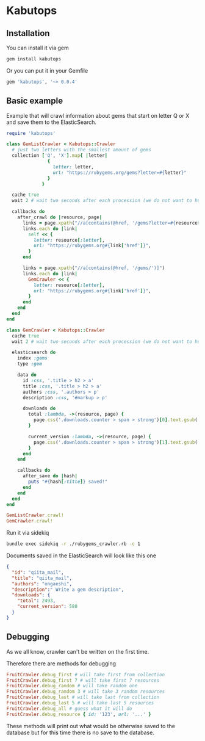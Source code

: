 Kabutops
========

Installation
------------

You can install it via gem

```bash
gem install kabutops
```

Or you can put it in your Gemfile

```ruby
gem 'kabutops', '~> 0.0.4'
```

Basic example
-------------

Example that will crawl information about gems that start on letter Q or
X and save them to the ElasticSearch.

```ruby
require 'kabutops'

class GemListCrawler < Kabutops::Crawler
  # just two letters with the smallest amount of gems
  collection ['Q', 'X'].map{ |letter|
               {
                 letter: letter,
                 url: "https://rubygems.org/gems?letter=#{letter}"
               }
             }

  cache true
  wait 2 # wait two seconds after each procession (we do not want to hurt rubygems)

  callbacks do
    after_crawl do |resource, page|
      links = page.xpath("//a[contains(@href, '/gems?letter=#{resource[:letter]}')]")
      links.each do |link|
        self << {
          letter: resource[:letter],
          url: "https://rubygems.org#{link['href']}",
        }
      end

      links = page.xpath("//a[contains(@href, '/gems/')]")
      links.each do |link|
        GemCrawler << {
          letter: resource[:letter],
          url: "https://rubygems.org#{link['href']}",
        }
      end
    end
  end
end

class GemCrawler < Kabutops::Crawler
  cache true
  wait 2 # wait two seconds after each procession (we do not want to hurt rubygems)

  elasticsearch do
    index :gems
    type :gem

    data do
      id :css, '.title > h2 > a'
      title :css, '.title > h2 > a'
      authors :css, '.authors > p'
      description :css, '#markup > p'

      downloads do
        total :lambda, ->(resource, page) {
          page.css('.downloads.counter > span > strong')[0].text.gsub(',', '').to_i
        }

        current_version :lambda, ->(resource, page) {
          page.css('.downloads.counter > span > strong')[1].text.gsub(',', '').to_i
        }
      end
    end

    callbacks do
      after_save do |hash|
        puts "#{hash[:title]} saved!"
      end
    end
  end
end

GemListCrawler.crawl!
GemCrawler.crawl!
```

Run it via sidekiq

```bash
bundle exec sidekiq -r ./rubygems_crawler.rb -c 1
```

Documents saved in the ElasticSearch will look like this one

```json
{
  "id": "qiita_mail",
  "title": "qiita_mail",
  "authors": "ongaeshi",
  "description":" Write a gem description",
  "downloads": {
    "total": 2493,
    "current_version": 580
  }
}
```

Debugging
---------

As we all know, crawler can't be written on the first time.

Therefore there are methods for debugging

```ruby
FruitCrawler.debug_first # will take first from collection
FruitCrawler.debug_first 7 # will take first 7 resources
FruitCrawler.debug_random # will take random one
FruitCrawler.debug_random 3 # will take 3 random resources
FruitCrawler.debug_last # will take last from collection
FruitCrawler.debug_last 5 # will take last 5 resources
FruitCrawler.debug_all # guess what it will do
FruitCrawler.debug_resource { id: '123', url: '...' }
```

These methods will print out what would be otherwise saved to the
database but for this time there is no save to the database.
